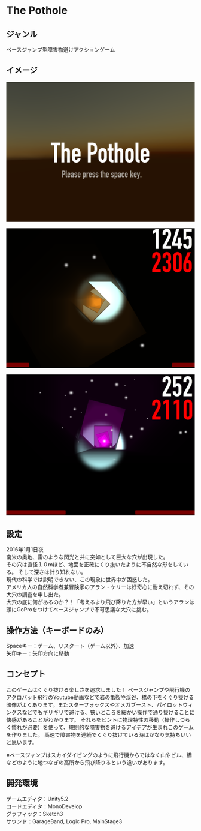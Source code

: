 The Pothole
==================
ジャンル
------------------
ベースジャンプ型障害物避けアクションゲーム

イメージ
------------------
![title](/GameScreenShot/Pothole_Image_1.png)  

![game1](/GameScreenShot/Pothole_Image_2.png)  

![game2](/GameScreenShot/Pothole_Image_3.png)

設定
------------------
2016年1月1日夜  
南米の奥地、雷のような閃光と共に突如として巨大な穴が出現した。  
その穴は直径１０mほど、地面を正確にくり抜いたように不自然な形をしている。
そして深さは計り知れない。  
現代の科学では説明できない、この現象に世界中が困惑した。  
アメリカ人の自然科学者兼冒険家のアラン・ケリーは好奇心に耐え切れず、その大穴の調査を申し出た。  
大穴の底に何があるのか？！「考えるより飛び降りた方が早い」というアランは頭にGoProをつけてベースジャンプで不可思議な大穴に挑む。

操作方法（キーボードのみ）
------------------
Spaceキー：ゲーム、リスタート（ゲーム以外）、加速  
矢印キー：矢印方向に移動

コンセプト
------------------
このゲームはくぐり抜ける楽しさを追求しました！
ベースジャンプや飛行機のアクロバット飛行のYoutube動画などで岩の亀裂や渓谷、橋の下をくぐり抜ける映像がよくあります。またスターフォックスやオメガブースト、パイロットウィングスなどでもギリギリで避ける、狭いところを細かい操作で通り抜けることに快感があることがわかります。
それらをヒントに物理特性の移動（操作しづらく慣れが必要）を使って、規則的な障害物を避けるアイデアが生まれこのゲームを作りました。
高速で障害物を連続でくぐり抜けている時はかなり気持ちいいと思います。

※ベースジャンプはスカイダイビングのように飛行機からではなく山やビル、橋などのように地つなぎの高所から飛び降りるという違いがあります。

開発環境
------------------
ゲームエディタ：Unity5.2  
コードエディタ：MonoDevelop  
グラフィック：Sketch3  
サウンド：GarageBand, Logic Pro, MainStage3
